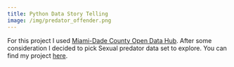 ```yaml
---
title: Python Data Story Telling
image: /img/predator_offender.png
---
```


For this project I used [Miami-Dade County Open Data Hub](https://gis-mdc.opendata.arcgis.com).
After some consideration I decided to pick Sexual predator data set to explore.
You can find my project [here](https://medium.com/@evgeniy.dudeyko/python-story-telling-for-beginners-f19e38c4c400).

